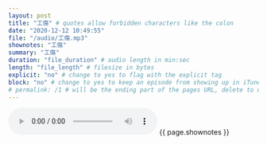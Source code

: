 ```yaml
---
layout: post
title: "工傷" # quotes allow forbidden characters like the colon
date: "2020-12-12 10:49:55"
file: "/audio/工傷.mp3"
shownotes: "工傷"
summary: "工傷"
duration: "file_duration" # audio length in min:sec
length: "file_length" # filesize in bytes
explicit: "no" # change to yes to flag with the explicit tag
block: "no" # change to yes to keep an episode from showing up in iTunes
# permalink: /1 # will be the ending part of the pages URL, delete to default to the title
---
```


<audio controls>
<source src="{{site.url}}{{site.baseurl}}{{ page.file }}" type="audio/x-mp3">
Your browser does not support the audio element.
</audio>
{{ page.shownotes }}
